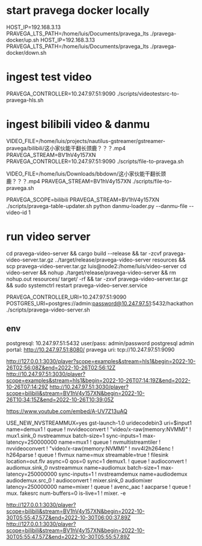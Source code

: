 # start pravega docker locally
HOST_IP=192.168.3.13 PRAVEGA_LTS_PATH=/home/luis/Documents/pravega_lts ./pravega-docker/up.sh
HOST_IP=192.168.3.13 PRAVEGA_LTS_PATH=/home/luis/Documents/pravega_lts ./pravega-docker/down.sh

# ingest test video
PRAVEGA_CONTROLLER=10.247.97.51:9090 ./scripts/videotestsrc-to-pravega-hls.sh

# ingest bilibili video & danmu
VIDEO_FILE=/home/luis/projects/nautilus-gstreamer/gstreamer-pravega/bilibili/这小家伙能干翻长颈鹿？？？.mp4 PRAVEGA_STREAM=BV1hV4y157XN PRAVEGA_CONTROLLER=10.247.97.51:9090 ./scripts/file-to-pravega.sh

VIDEO_FILE=/home/luis/Downloads/bbdown/这小家伙能干翻长颈鹿？？？.mp4 PRAVEGA_STREAM=BV1hV4y157XN ./scripts/file-to-pravega.sh

PRAVEGA_SCOPE=bilibili PRAVEGA_STREAM=BV1hV4y157XN ./scripts/pravega-table-updater.sh
python danmu-loader.py --danmu-file --video-id 1

# run video server
cd pravega-video-server && cargo build --release && tar -zcvf pravega-video-server.tar.gz ../target/release/pravega-video-server resources && scp pravega-video-server.tar.gz luis@node2:/home/luis/video-server
cd video-server && nohup ./target/release/pravega-video-server && rm nohup.out resources/ target/ -rf && tar -zxvf pravega-video-server.tar.gz && sudo systemctrl restart pravega-video-server.service

PRAVEGA_CONTROLLER_URI=10.247.97.51:9090 POSTGRES_URI=postgres://admin:password@10.247.97.51:5432/hackathon ./scripts/pravega-video-server.sh

## env
postgresql: 10.247.97.51:5432 user/pass: admin/password
postgresql admin portal: http://10.247.97.51:8080/
pravega uri: tcp://10.247.97.51:9090

http://127.0.0.1:3030/player?scope=examples&stream=hls1&begin=2022-10-26T02:56:08Z&end=2022-10-26T02:56:12Z
http://10.247.97.51:3030/player?scope=examples&stream=hls1&begin=2022-10-26T07:14:19Z&end=2022-10-26T07:14:29Z
http://10.247.97.51:3030/player?scope=bilibili&stream=BV1hV4y157XN&begin=2022-10-26T10:34:15Z&end=2022-10-26T10:39:05Z

https://www.youtube.com/embed/A-UV7Z13uAQ


USE_NEW_NVSTREAMMUX=yes  gst-launch-1.0 uridecodebin3 uri=$input1 name=demux1 ! queue ! nvvideoconvert ! "video/x-raw(memory:NVMM)" ! mux1.sink_0 nvstreammux batch-size=1 sync-inputs=1 max-latency=250000000 name=mux1 ! queue ! nvmultistreamtiler ! nvvideoconvert ! "video/x-raw(memory:NVMM)" ! nvv4l2h264enc ! h264parse ! queue ! flvmux name=mux streamable=true ! filesink location=out.flv  async=0 qos=0 sync=1 demux1. ! queue ! audioconvert ! audiomux.sink_0 nvstreammux name=audiomux batch-size=1 max-latency=250000000 sync-inputs=1 ! nvstreamdemux name=audiodemux audiodemux.src_0  ! audioconvert ! mixer.sink_0 audiomixer latency=250000000 name=mixer ! queue ! avenc_aac ! aacparse ! queue ! mux. fakesrc num-buffers=0 is-live=1 ! mixer. -e

http://127.0.0.1:3030/player?scope=bilibili&stream=BV1hV4y157XN&begin=2022-10-30T05:55:47.57Z&end=2022-10-30T06:00:37.89Z
http://127.0.0.1:3030/player?scope=bilibili&stream=BV1hV4y157XN&begin=2022-10-30T05:55:47.57Z&end=2022-10-30T05:55:57.89Z
